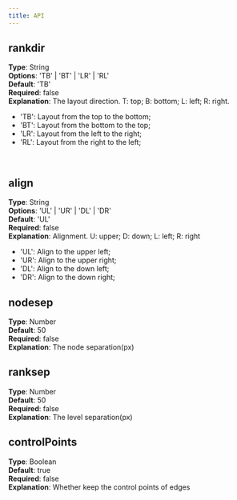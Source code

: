 ```yaml
---
title: API
---
```

## rankdir
**Type**: String<br />**Options**: 'TB' | 'BT' | 'LR' | 'RL'<br />**Default**: 'TB'<br />**Required**: false<br />**Explanation**: The layout direction. T: top; B: bottom; L: left; R: right.

- 'TB': Layout from the top to the bottom;
- 'BT': Layout from the bottom to the top;
- 'LR': Layout from the left to the right;
- 'RL': Layout from the right to the left;

<br />

## align
**Type**: String<br />**Options**: 'UL' | 'UR' | 'DL' | 'DR'<br />**Default**: 'UL'<br />**Required**: false<br />**Explanation**: Alignment. U: upper; D: down; L: left; R: right

- 'UL': Align to the upper left;
- 'UR': Align to the upper right;
- 'DL': Align to the down left;
- 'DR': Align to the down right;

## nodesep
**Type**: Number<br />**Default**: 50<br />**Required**: false<br />**Explanation**: The node separation(px)

## ranksep
**Type**: Number<br />**Default**: 50<br />**Required**: false<br />**Explanation**: The level separation(px)

## controlPoints
**Type**: Boolean<br />**Default**: true<br />**Required**: false<br />**Explanation**: Whether keep the control points of edges